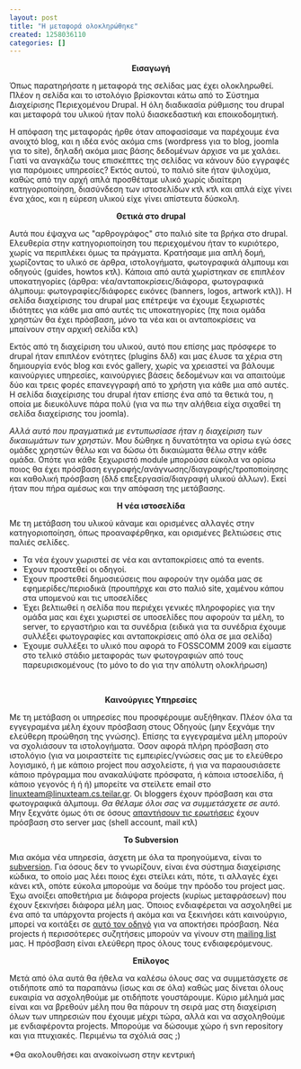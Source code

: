 ```yaml
---
layout: post
title: "Η μεταφορά ολοκληρώθηκε"
created: 1258036110
categories: []
---
```

<p align="center"><b>Εισαγωγή</b></p><p>Όπως παρατηρήσατε η μεταφορά της σελίδας μας έχει ολοκληρωθεί. Πλέον η σελίδα και το ιστολόγιο βρίσκονται κάτω από το Σύστημα Διαχείρισης Περιεχομένου Drupal. Η όλη διαδικασία ρύθμισης του drupal και μεταφορά του υλικού ήταν πολύ διασκεδαστική και εποικοδομητική.</p><p>Η απόφαση της μεταφοράς ήρθε όταν αποφασίσαμε να παρέχουμε ένα ανοιχτό blog, και η ιδέα ενός ακόμα cms (wordpress για το blog, joomla για το site), δηλαδή ακόμα μιας βάσης δεδομένων άρχισε να με χαλάει. Γιατί να αναγκάζω τους επισκέπτες της σελίδας να κάνουν δύο εγγραφές για παρόμοιες υπηρεσίες? Εκτός αυτού, το παλιό site ήταν ψιλοχύμα, καθώς από την αρχή απλά προσθέταμε υλικό χωρίς ιδιαίτερη κατηγοριοποίηση, διασύνδεση των ιστοσελίδων κτλ κτλ και απλά είχε γίνει ένα χάος, και η εύρεση υλικού είχε γίνει απίστευτα δύσκολη.</p><p><!--break--></p><p align="center"><b>Θετικά στο drupal</b></p><p>Αυτά που έψαχνα ως "αρθρογράφος" στο παλιό site τα βρήκα στο drupal. Ελευθερία στην κατηγοριοποίηση του περιεχομένου ήταν το κυριότερο, χωρίς να περιπλέκει όμως τα πράγματα. Κρατήσαμε μια απλή δομή, χωρίζοντας το υλικό σε άρθρα, ιστολογήματα, φωτογραφικά άλμπουμ και οδηγούς (guides, howtos κτλ). Κάποια από αυτά χωρίστηκαν σε επιπλέον υποκατηγορίες (άρθρα: νέα/ανταποκρίσεις/διάφορα, φωτογραφικά άλμπουμ: φωτογραφίες/διάφορες εικόνες (banners, logos, artwork κτλ)). Η σελίδα διαχείρισης του drupal μας επέτρεψε να έχουμε ξεχωριστές ιδιότητες για κάθε μια από αυτές τις υποκατηγορίες (πχ ποια ομάδα χρηστών θα έχει πρόσβαση, μόνο τα νέα και οι ανταποκρίσεις να μπαίνουν στην αρχική σελίδα κτλ)</p><p>Εκτός από τη διαχείριση του υλικού, αυτό που επίσης μας πρόσφερε το drupal ήταν επιπλέον ενότητες (plugins δλδ) και μας έλυσε τα χέρια στη δημιουργία ενός blog και ενός gallery, χωρίς να χρειαστεί να βάλουμε καινούργιες υπηρεσίες, καινούργιες βάσεις δεδομένων και να απαιτούμε δύο και τρεις φορές επανεγγραφή από το χρήστη για κάθε μια από αυτές. Η σελίδα διαχείρισης του drupal ήταν επίσης ένα από τα θετικά του, η οποία με διευκόλυνε πάρα πολύ (για να πω την αλήθεια είχα σιχαθεί τη σελίδα διαχείρισης του joomla).</p><p><i>Αλλά αυτό που πραγματικά με εντυπωσίασε ήταν η διαχείριση των δικαιωμάτων των χρηστών</i>. Μου δώθηκε η δυνατότητα να ορίσω εγώ όσες ομάδες χρηστών θέλω και να δώσω ότι δικαιώματα θέλω στην κάθε ομάδα. Οπότε για κάθε ξεχωριστό module μπορούσα εύκολα να ορίσω ποιος θα έχει πρόσβαση εγγραφής/ανάγνωσης/διαγραφής/τροποποίησης και καθολική πρόσβαση (δλδ επεξεργασία/διαγραφή υλικού άλλων). Εκεί ήταν που πήρα αμέσως και την απόφαση της μετάβασης.</p><p align="center"><b>Η νέα ιστοσελίδα</b></p><p>Με τη μετάβαση του υλικού κάναμε και ορισμένες αλλαγές στην κατηγοριοποίηση, όπως προαναφέρθηκα, και ορισμένες βελτιώσεις στις παλιές σελίδες.</p><ul><li>Τα νέα έχουν χωριστεί σε νέα και ανταποκρίσεις από τα events.</li><li>Έχουν προστεθεί οι οδηγοί.</li><li>Έχουν προστεθεί δημοσιεύσεις που αφορούν την ομάδα μας σε εφημερίδες/περιοδικά (προυπήρχε και στο παλιό site, χαμένου κάπου στα υπομενού και τις υποσελίδες</li><li>Έχει βελτιωθεί η σελίδα που περιέχει γενικές πληροφορίες για την ομάδα μας και έχει χωριστεί σε υποσελίδες που αφορούν τα μέλη, το server, το εργαστήριο και τα συνέδρια (ειδικά για τα συνέδρια έχουμε συλλέξει φωτογραφίες και ανταποκρίσεις από όλα σε μια σελίδα)</li><li>Έχουμε συλλέξει το υλικό που αφορά το FOSSCOMM 2009 και είμαστε στο τελικό στάδιο μεταφοράς των φωτογραφιών από τους παρευρισκομένους (το μόνο to do για την απόλυτη ολοκλήρωση)</li></ul><p>&nbsp;</p><p align="center"><b>Καινούργιες Υπηρεσίες</b></p><p>Με τη μετάβαση οι υπηρεσίες που προσφέρουμε αυξήθηκαν. Πλέον όλα τα εγγεγραμένα μέλη έχουν πρόσβαση στους Οδηγούς (μην ξεχνάμε την ελεύθερη προώθηση της γνώσης). Επίσης τα εγγεγραμένα μέλη μπορούν να σχολιάσουν τα ιστολογήματα. Όσον αφορά πλήρη πρόσβαση στο ιστολόγιο (για να μοιραστείτε τις εμπειρίες/γνώσεις σας με το ελεύθερο λογισμικό, ή με κάποιο project που ασχολείστε, ή για να παραουσιάσετε κάποιο πρόγραμμα που ανακαλύψατε πρόσφατα, ή κάποια ιστοσελίδα, ή κάποιο γεγονός ή ή ή) μπορείτε να στείλετε email στο <a href="mailto:linuxteam@linuxteam.cs.teilar.gr">linuxteam@linuxteam.cs.teilar.gr</a>. Οι bloggers έχουν πρόσβαση και στα φωτογραφικά άλμπουμ. <i>Θα θέλαμε όλοι σας να συμμετάσχετε σε αυτό.</i> Μην ξεχνάτε όμως ότι σε όσους <a href="/node/78">απαντήσουν τις ερωτήσεις</a> έχουν πρόσβαση στο server μας (shell account, mail κτλ)</p><p align="center"><b>Το Subversion</b></p><p>Μια ακόμα νέα υπηρεσία, άσχετη με όλα τα προηγούμενα, είναι το <a href="/websvn">subversion</a>. Για όσους δεν το γνωρίζουν, είναι ένα σύστημα διαχείρισης κώδικα, το οποίο μας λέει ποιος έχει στείλει κάτι, πότε, τι αλλαγές έχει κάνει κτλ, οπότε εύκολα μπορούμε να δούμε την πρόοδο του project μας. Έχω ανοίξει αποθετήρια με διάφορα projects (κυρίως μεταφράσεων) που έχουν ξεκινήσει διάφορα μέλη μας. Όποιος ενδιαφέρεται να ασχοληθεί με ένα από τα υπάρχοντα projects ή ακόμα και να ξεκινήσει κάτι καινούργιο, μπορεί να κοιτάξει σε <a href="/node/94">αυτό τον οδηγό</a> για να αποκτήσει πρόσβαση. Νέα projects ή περισσότερες συζητήσεις μπορούν να γίνουν στη <a href="72">mailing list</a> μας. Η πρόσβαση είναι ελεύθερη προς όλους τους ενδιαφερόμενους.</p><p align="center"><b>Επίλογος</b></p><p>Μετά από όλα αυτά θα ήθελα να καλέσω όλους σας να συμμετάσχετε σε οτιδήποτε από τα παραπάνω (ίσως και σε όλα) καθώς μας δίνεται όλους ευκαιρία να ασχοληθούμε με οτιδήποτε γουστάρουμε. Κύριο μέλημά μας είναι και να βρεθούν μέλη που θα πάρουν τη σειρά μας στη διαχείριση όλων των υπηρεσιών που έχουμε μέχρι τώρα, αλλά και να ασχοληθούμε με ενδιαφέροντα projects. Μπορούμε να δώσουμε χώρο ή svn repository και για πτυχιακές. Περιμένω τα σχόλιά σας ;)<br><br>*Θα ακολουθήσει και ανακοίνωση στην κεντρική</p>
